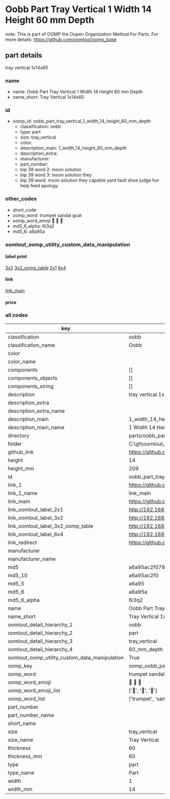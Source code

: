 # Oobb Part Tray Vertical 1 Width 14 Height 60 mm Depth  

note: This is part of OOMP the Oopen Organization Method For Parts. For more details: https://github.com/oomlout/oomp_base

##  part details
  



tray vertical 1x14x60



### name
* name: Oobb Part Tray Vertical 1 Width 14 Height 60 mm Depth
* name_short: Tray Vertical 1x14x60 
### id
* oomp_id: oobb_part_tray_vertical_1_width_14_height_60_mm_depth
  * classification: oobb
  * type: part
  * size: tray_vertical
  * color: 
  * description_main: 1_width_14_height_60_mm_depth
  * description_extra: 
  * manufacturer: 
  * part_number: 
  * bip 39 word 2: moon solution
  * bip 39 word 3: moon solution they
  * bip 39 word: moon solution they capable yard fault shoe judge fun help feed apology

### other_codes
* short_code: 
* oomp_word: trumpet sandal goat
* oomp_word_emoji :trumpet: :sandal: :goat:
* md5_6_alpha: 6i3q2
* md5_6: a6a95a






### oomlout_oomp_utility_custom_data_manipulation
#### label print
[3x2](http://192.168.1.245:1112/?label=oomp%206i3q2)
[3x2_oomp_table](http://192.168.1.108:1112/?label=oomp%206i3q2)
[2x1](http://192.168.1.242:1112/?label=oomp%206i3q2)
[6x4](http://192.168.1.55:1112/?label=oomp%206i3q2)    

#### link

[link_main](https://github.com/oomlout/oomlout_oobb_version_4_generated_parts/tree/main/navigation_oomp/oobb/part/tray_vertical/1_width_14_height_60_mm_depth/part)                              

#### price







### all codes 
| key | value |  
| --- | --- |  
| classification | oobb |  
| classification_name | Oobb |  
| color |  |  
| color_name |  |  
| components | [] |  
| components_objects | [] |  
| components_string | [] |  
| description | tray vertical 1x14x60 |  
| description_extra |  |  
| description_extra_name |  |  
| description_main | 1_width_14_height_60_mm_depth |  
| description_main_name | 1 Width 14 Height 60 mm Depth |  
| directory | parts/oobb_part_tray_vertical_1_width_14_height_60_mm_depth |  
| folder | C:\gh\oomlout_oobb_version_4_generated_parts\parts\oobb_part_tray_vertical_1_width_14_height_60_mm_depth |  
| github_link | https://github.com/oomlout/oomlout_oomp_part_src/tree/main/parts/oobb_part_tray_vertical_1_width_14_height_60_mm_depth |  
| height | 14 |  
| height_mm | 209 |  
| id | oobb_part_tray_vertical_1_width_14_height_60_mm_depth |  
| link_1 | https://github.com/oomlout/oomlout_oobb_version_4_generated_parts/tree/main/navigation_oomp/oobb/part/tray_vertical/1_width_14_height_60_mm_depth/part |  
| link_1_name | link_main |  
| link_main | https://github.com/oomlout/oomlout_oobb_version_4_generated_parts/tree/main/navigation_oomp/oobb/part/tray_vertical/1_width_14_height_60_mm_depth/part |  
| link_oomlout_label_2x1 | http://192.168.1.242:1112/?label=oomp%206i3q2 |  
| link_oomlout_label_3x2 | http://192.168.1.245:1112/?label=oomp%206i3q2 |  
| link_oomlout_label_3x2_oomp_table | http://192.168.1.108:1112/?label=oomp%206i3q2 |  
| link_oomlout_label_6x4 | http://192.168.1.55:1112/?label=oomp%206i3q2 |  
| link_redirect | https://github.com/oomlout/oomlout_oobb_version_4_generated_parts/tree/main/parts/oobb_tray_vertical_01_14_60 |  
| manufacturer |  |  
| manufacturer_name |  |  
| md5 | a6a95ac2f078b8cd4fff621fc133b47c |  
| md5_10 | a6a95ac2f0 |  
| md5_5 | a6a95 |  
| md5_6 | a6a95a |  
| md5_6_alpha | 6i3q2 |  
| name | Oobb Part Tray Vertical 1 Width 14 Height 60 mm Depth |  
| name_short | Tray Vertical 1x14x60  |  
| oomlout_detail_hierarchy_1 | oobb |  
| oomlout_detail_hierarchy_2 | part |  
| oomlout_detail_hierarchy_3 | tray_vertical |  
| oomlout_detail_hierarchy_4 | 60_mm_depth |  
| oomlout_oomp_utility_custom_data_manipulation | True |  
| oomp_key | oomp_oobb_part_tray_vertical_1_width_14_height_60_mm_depth |  
| oomp_word | trumpet sandal goat |  
| oomp_word_emoji | :trumpet: :sandal: :goat: |  
| oomp_word_emoji_list | [':trumpet:', ':sandal:', ':goat:'] |  
| oomp_word_list | ['trumpet', 'sandal', 'goat'] |  
| part_number |  |  
| part_number_name |  |  
| short_name |  |  
| size | tray_vertical |  
| size_name | Tray Vertical |  
| thickness | 60 |  
| thickness_mm | 60 |  
| type | part |  
| type_name | Part |  
| width | 1 |  
| width_mm | 14 |  
